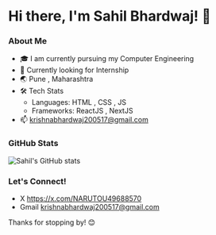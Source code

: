 # Hi there, I'm Sahil Bhardwaj! 👋

### About Me

- 🎓 I am currently pursuing my Computer Engineering
- 💼 Currently looking for Internship
- 🌏 Pune , Maharashtra
- 🛠️ Tech Stats
  - Languages: HTML , CSS , JS 
  - Frameworks: ReactJS , NextJS
- 📫 krishnabhardwaj200517@gmail.com

### GitHub Stats
![Sahil's GitHub stats](https://github-readme-stats.vercel.app/api?username=Sahilbhardwajjj&show_icons=true&theme=radical)

### Let's Connect!

- X https://x.com/NARUTOU49688570
- Gmail krishnabhardwaj200517@gmail.com

Thanks for stopping by! 😊

